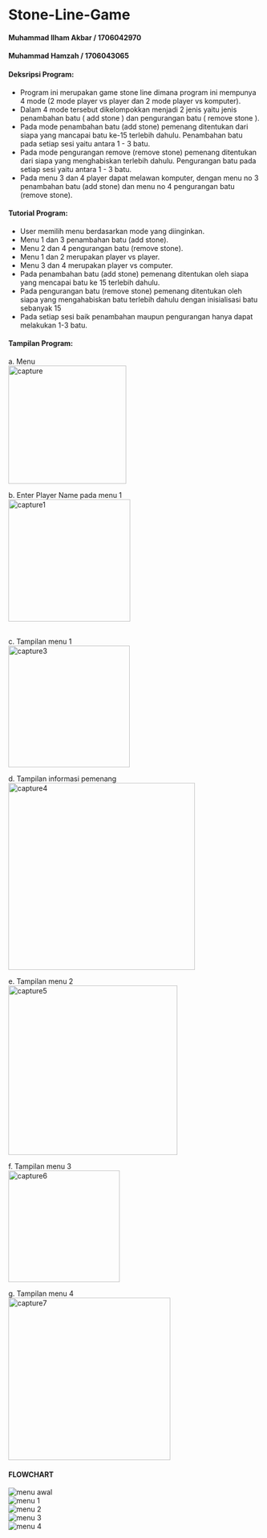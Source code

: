# Stone-Line-Game
#### Muhammad Ilham Akbar / 1706042970
#### Muhammad Hamzah / 1706043065
#### Deksripsi Program:

* Program ini merupakan game stone line dimana program ini mempunya 4 mode (2 mode player vs player dan 2 mode player vs komputer).
* Dalam 4 mode tersebut dikelompokkan menjadi 2 jenis yaitu jenis penambahan batu ( add stone ) dan pengurangan batu ( remove stone ).
* Pada mode penambahan batu (add stone) pemenang ditentukan dari siapa yang mancapai batu ke-15 terlebih dahulu. Penambahan batu pada setiap sesi yaitu antara 1 - 3 batu.
* Pada mode pengurangan remove (remove stone) pemenang ditentukan dari siapa yang menghabiskan terlebih dahulu. Pengurangan batu pada setiap sesi yaitu antara 1 - 3 batu.
* Pada menu 3 dan 4 player dapat melawan komputer, dengan menu no 3 penambahan batu (add stone) dan menu no 4 pengurangan batu (remove stone).

#### Tutorial Program:
* User memilih menu berdasarkan mode yang diinginkan.
* Menu 1 dan 3 penambahan batu (add stone).
* Menu 2 dan 4 pengurangan batu (remove stone).
* Menu 1 dan 2 merupakan player vs player.
* Menu 3 dan 4 merupakan player vs computer.
* Pada penambahan batu (add stone) pemenang ditentukan oleh siapa yang mencapai batu ke 15 terlebih dahulu.
* Pada pengurangan batu (remove stone) pemenang ditentukan oleh siapa yang mengahabiskan batu terlebih dahulu dengan inisialisasi batu sebanyak 15
* Pada setiap sesi baik penambahan maupun pengurangan hanya dapat melakukan 1-3 batu.

#### Tampilan Program:
a. Menu
<br>
<img width="235" alt="capture" src="https://user-images.githubusercontent.com/39519269/50401695-2c9cc700-07c3-11e9-9b1e-7bf300d79ae3.PNG">

b. Enter Player Name pada menu 1
<br>
<img width="243" alt="capture1" src="https://user-images.githubusercontent.com/39519269/50401932-f6f8dd80-07c4-11e9-95ec-d6e752cccc8e.PNG">

<br>
c. Tampilan menu 1
<br>
<img width="242" alt="capture3" src="https://user-images.githubusercontent.com/39519269/50401934-fa8c6480-07c4-11e9-9e2e-409d861ad977.PNG">

d. Tampilan informasi pemenang
<br>
<img width="372" alt="capture4" src="https://user-images.githubusercontent.com/39519269/50401939-fe1feb80-07c4-11e9-8c13-b628c67b5a0c.PNG">

e. Tampilan menu 2
<br>
<img width="337" alt="capture5" src="https://user-images.githubusercontent.com/39519269/50401944-01b37280-07c5-11e9-9af0-b362d6ec590e.PNG">

f. Tampilan menu 3
<br>
<img width="222" alt="capture6" src="https://user-images.githubusercontent.com/39519269/50401948-0710bd00-07c5-11e9-970b-ef6d13f50685.PNG">

g. Tampilan menu 4
<br>
<img width="323" alt="capture7" src="https://user-images.githubusercontent.com/39519269/50401951-0aa44400-07c5-11e9-97bf-1db0fcf6596f.PNG">

#### FLOWCHART

![menu awal](https://user-images.githubusercontent.com/39519269/50494213-74864d00-0a54-11e9-9368-d670702bbe1c.png)
<br>
![menu 1](https://user-images.githubusercontent.com/39519269/50494215-7bad5b00-0a54-11e9-92b6-25025a64581a.png)
<br>
![menu 2](https://user-images.githubusercontent.com/39519269/50494218-7e0fb500-0a54-11e9-9716-f662e0959509.png)
<br>
![menu 3](https://user-images.githubusercontent.com/39519269/50494220-80720f00-0a54-11e9-82bf-27c9d46959b4.png)
<br>
![menu 4](https://user-images.githubusercontent.com/39519269/50494221-82d46900-0a54-11e9-9b36-6e639b2f418a.png)


